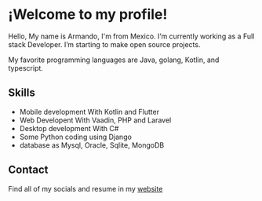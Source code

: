# ¡Welcome to my profile!

Hello, My name is Armando, I'm from Mexico. I’m currently working as a Full stack Developer. I’m starting to make open source projects.

My favorite programming languages are Java, golang, Kotlin, and typescript.

## Skills
* Mobile development With Kotlin and Flutter
* Web Developent With Vaadin, PHP and Laravel
* Desktop development With C# 
* Some Python coding using Django
* database as Mysql, Oracle, Sqlite, MongoDB

## Contact
Find all of my socials and resume in my [website](www.softwareasj.com)
